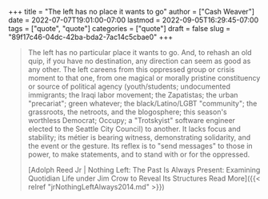 +++
title = "The left has no place it wants to go"
author = ["Cash Weaver"]
date = 2022-07-07T19:01:00-07:00
lastmod = 2022-09-05T16:29:45-07:00
tags = ["quote", "quote"]
categories = ["quote"]
draft = false
slug = "89f17c46-04dc-42ba-bda2-7ac14c5cbae0"
+++

> The left has no particular place it wants to go. And, to rehash an old quip, if you have no destination, any direction can seem as good as any other. The left careens from this oppressed group or crisis moment to that one, from one magical or morally pristine constituency or source of political agency (youth/students; undocumented immigrants; the Iraqi labor movement; the Zapatistas; the urban "precariat"; green whatever; the black/Latino/LGBT "community"; the grassroots, the netroots, and the blogosphere; this season's worthless Democrat; Occupy; a "Trotskyist" software engineer elected to the Seattle City Council) to another. It lacks focus and stability; its métier is bearing witness, demonstrating solidarity, and the event or the gesture. Its reflex is to "send messages" to those in power, to make statements, and to stand with or for the oppressed.
>
> [Adolph Reed Jr | Nothing Left: The Past Is Always Present: Examining Quotidian Life under Jim Crow to Reveal Its Structures Read More]({{< relref "jrNothingLeftAlways2014.md" >}})

